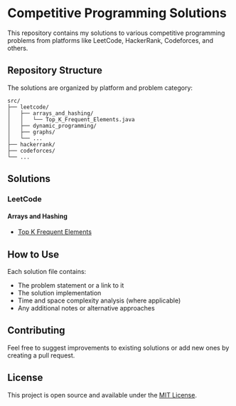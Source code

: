 # Competitive Programming Solutions

This repository contains my solutions to various competitive programming problems from platforms like LeetCode, HackerRank, Codeforces, and others.

## Repository Structure

The solutions are organized by platform and problem category:

```
src/
├── leetcode/
│   ├── arrays_and_hashing/
│   │   └── Top_K_Frequent_Elements.java
│   ├── dynamic_programming/
│   ├── graphs/
│   └── ...
├── hackerrank/
├── codeforces/
└── ...
```

## Solutions

### LeetCode

#### Arrays and Hashing
- [Top K Frequent Elements](src/leetcode/arrays_and_hashing/Top_K_Frequent_Elements.java)

## How to Use

Each solution file contains:
- The problem statement or a link to it
- The solution implementation
- Time and space complexity analysis (where applicable)
- Any additional notes or alternative approaches

## Contributing

Feel free to suggest improvements to existing solutions or add new ones by creating a pull request.

## License

This project is open source and available under the [MIT License](LICENSE).